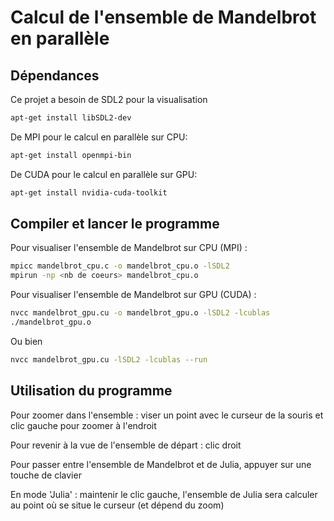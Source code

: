 # Calcul de l'ensemble de Mandelbrot en parallèle

## Dépendances

Ce projet a besoin de SDL2 pour la visualisation
```bash
apt-get install libSDL2-dev
```

De MPI pour le calcul en parallèle sur CPU:
```bash
apt-get install openmpi-bin
```

De CUDA pour le calcul en parallèle sur GPU:
```bash
apt-get install nvidia-cuda-toolkit
```

## Compiler et lancer le programme

Pour visualiser l'ensemble de Mandelbrot sur CPU (MPI) :
```bash
mpicc mandelbrot_cpu.c -o mandelbrot_cpu.o -lSDL2
mpirun -np <nb de coeurs> mandelbrot_cpu.o
```
		
Pour visualiser l'ensemble de Mandelbrot sur GPU (CUDA) :
```bash
nvcc mandelbrot_gpu.cu -o mandelbrot_gpu.o -lSDL2 -lcublas
./mandelbrot_gpu.o
```

Ou bien 
```bash
nvcc mandelbrot_gpu.cu -lSDL2 -lcublas --run
```

## Utilisation du programme 

Pour zoomer dans l'ensemble : viser un point avec le curseur de la souris et clic gauche pour zoomer à l'endroit 

Pour revenir à la vue de l'ensemble de départ : clic droit

Pour passer entre l'ensemble de Mandelbrot et de Julia, appuyer sur une touche de clavier

En mode 'Julia' : maintenir le clic gauche, l'ensemble de Julia sera calculer au point où se situe le curseur (et dépend du zoom)
	
